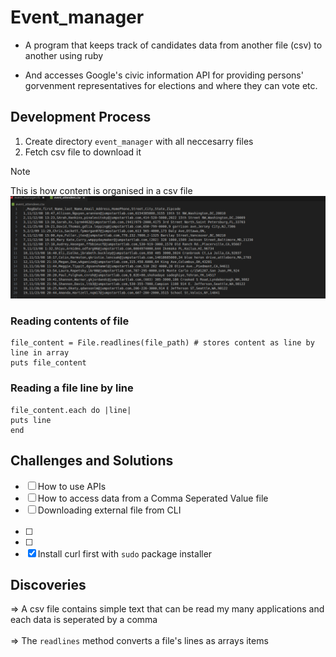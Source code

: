 # Event_manager

* A program that keeps track of candidates data from another file (csv) to another using ruby

* And accesses Google's civic information API for providing persons' gorvenment representatives for elections and where they can vote etc.

## Development Process

1. Create directory `event_manager` with all neccesarry files
2. Fetch csv file to download it

> [!NOTE]
> This is how content is organised in a csv file
> <img src="./screenshot/screenshot_of_csv_file.png"></img>

### Reading contents of file

```
file_content = File.readlines(file_path) # stores content as line by line in array
puts file_content
```

### Reading a file line by line
```
file_content.each do |line|
puts line
end
```

## Challenges and Solutions

- [ ] How to use APIs
- [ ] How to access data from a Comma Seperated Value file
- [ ] Downloading external file from CLI
<br></br>
- [ ]
- [ ]
- [x] Install curl first with `sudo` package installer

## Discoveries

=> A csv file contains simple text that can be read my many applications and each data is seperated by a comma
<br></br>
=> The `readlines` method converts a file's lines as arrays items
